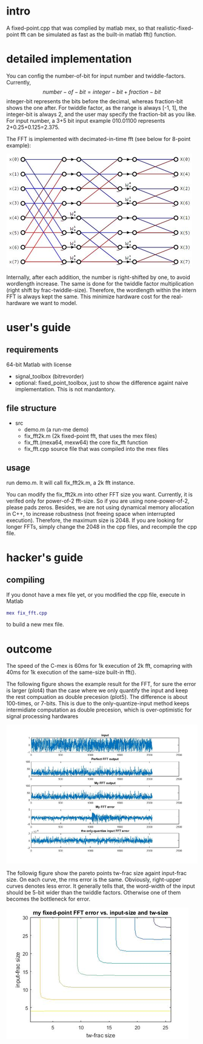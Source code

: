 # intro
A fixed-point.cpp that was complied by matlab mex, so that realistic-fixed-point fft can be simulated as fast as the built-in matlab fft() function.

# detailed implementation
You can config the number-of-bit for input number and twiddle-factors. Currently, 
$$number-of-bit = integer-bit + fraction-bit$$
integer-bit represents the bits before the decimal, whereas fraction-bit shows the one after. For twiddle factor, as the range is always [-1, 1], the integer-bit is always 2, and the user may specify the fraction-bit as you like. For input number, a 3+5 bit input example 010.01100 represents 2+0.25+0.125=2.375.

The FFT is implemented with decimated-in-time fft (see below for 8-point example):

![8-bit FFT example](./doc/8pfft.jpg)

Internally, after each addition, the number is right-shifted by one, to avoid wordlength increase. The same is done for the twiddle factor multiplication (right shift by frac-twiddle-size). Therefore, the wordlength within the intern FFT is always kept the same. This minimize hardware cost for the real-hardware we want to model. 


# user's guide
## requirements
64-bit Matlab with license
  * signal_toolbox (bitrevorder)
  * optional: fixed_point_toolbox, just to show the difference againt naive implementation. This is not mandantory.

## file structure
* src
  * demo.m (a run-me demo)
  * fix_fft2k.m (2k fixed-point fft, that uses the mex files)
  * fix_fft.(mexa64, mexw64) the core fix_fft function
  * fix_fft.cpp source file that was compiled into the mex files

## usage
run demo.m. It will call fix_fft2k.m, a 2k fft instance. 

You can modify the fix_fft2k.m into other FFT size you want. Currently, it is verifed only for power-of-2 fft-size. So if you are using none-power-of-2, please pads zeros. Besides, we are not using dynamical memory allocation in C++, to increase robustness (not freeing space when interrupted execution). Therefore, the maximum size is 2048. If you are looking for longer FFTs, simply change the 2048 in the cpp files, and recompile the cpp file.


# hacker's guide
## compiling
If you donot have a mex file yet, or you modified the cpp file, execute in Matlab
```matlab
mex fix_fft.cpp
```
to build a new mex file.

# outcome
The speed of the C-mex is 60ms for 1k execution of 2k fft, comapring with 40ms for 1k execution of the same-size built-in fft().

The following figure shows the example result for the FFT, for sure the error is larger (plot4) than the case where we only quantify the input and keep the rest compuation as double precesion (plot5). The difference is about 100-times, or 7-bits. This is due to the only-quantize-input method keeps intermidiate computation as double precesion, which is over-optimistic for signal processing hardwares

![compare](./result/fft-top.jpg)

The followig figure show the pareto points tw-frac size againt input-frac size. On each curve, the rms error is the same. Obviously, right-upper curves denotes less error. It generally tells that, the word-width of the input should be 5-bit wider than the twiddle factors. Otherwise one of them becomes the bottleneck for error.

![pareto points](./result/fft-fp-error-pareto.jpg)

